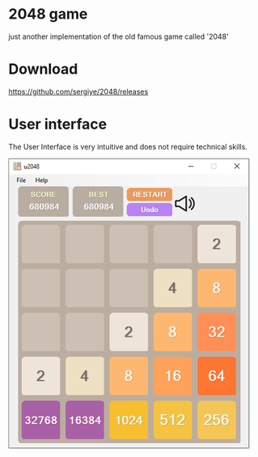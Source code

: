 # 2048 game
just another implementation of the old famous game called '2048'

# Download
https://github.com/sergiye/2048/releases

# User interface
The User Interface is very intuitive and does not require
technical skills.

![alt tag](https://raw.githubusercontent.com/sergiye/2048/master/Screenshot.png)